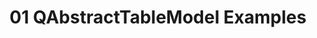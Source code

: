 ---
title: 01 QAbstractTableModel Examples
layout: default
parent: 12 Model-View Programming
nav_order: 2
---